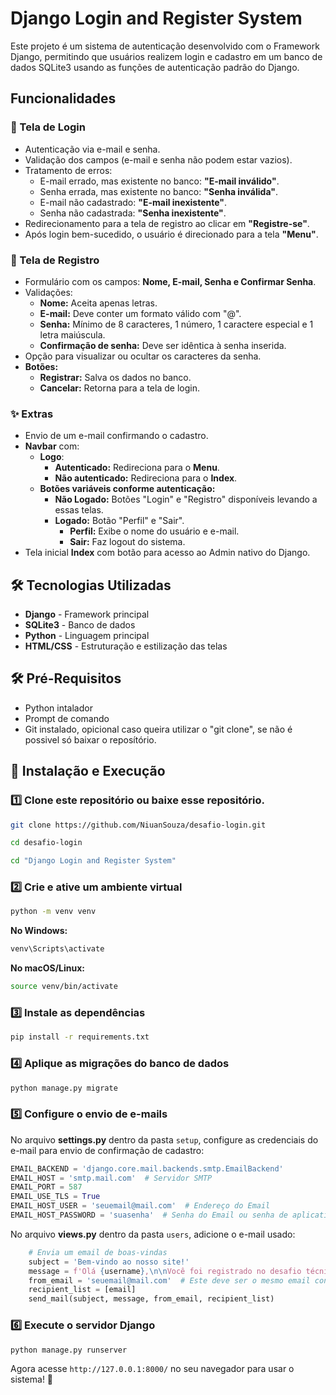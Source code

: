 # Django Login and Register System

Este projeto é um sistema de autenticação desenvolvido com o Framework Django, permitindo que usuários realizem login e cadastro em um banco de dados SQLite3 usando as funções de autenticação padrão do Django.

## Funcionalidades

### 📌 Tela de Login
- Autenticação via e-mail e senha.
- Validação dos campos (e-mail e senha não podem estar vazios).
- Tratamento de erros:
  - E-mail errado, mas existente no banco: **"E-mail inválido"**.
  - Senha errada, mas existente no banco: **"Senha inválida"**.
  - E-mail não cadastrado: **"E-mail inexistente"**.
  - Senha não cadastrada: **"Senha inexistente"**.
- Redirecionamento para a tela de registro ao clicar em **"Registre-se"**.
- Após login bem-sucedido, o usuário é direcionado para a tela **"Menu"**.

### 📌 Tela de Registro
- Formulário com os campos: **Nome, E-mail, Senha e Confirmar Senha**.
- Validações:
  - **Nome:** Aceita apenas letras.
  - **E-mail:** Deve conter um formato válido com "@".
  - **Senha:** Mínimo de 8 caracteres, 1 número, 1 caractere especial e 1 letra maiúscula.
  - **Confirmação de senha:** Deve ser idêntica à senha inserida.
- Opção para visualizar ou ocultar os caracteres da senha.
- **Botões:**
  - **Registrar:** Salva os dados no banco.
  - **Cancelar:** Retorna para a tela de login.

### ✨ Extras
- Envio de um e-mail confirmando o cadastro.
- **Navbar** com:
  - **Logo**:
    - **Autenticado:** Redireciona para o **Menu**.
    - **Não autenticado:** Redireciona para o **Index**.
  - **Botões variáveis conforme autenticação:**
    - **Não Logado:** Botões "Login" e "Registro" disponíveis levando a essas telas.
    - **Logado:** Botão "Perfil" e "Sair".
      - **Perfil:** Exibe o nome do usuário e e-mail.
      - **Sair:** Faz logout do sistema.
- Tela inicial **Index** com botão para acesso ao Admin nativo do Django.

## 🛠 Tecnologias Utilizadas
- **Django** - Framework principal
- **SQLite3** - Banco de dados
- **Python** - Linguagem principal
- **HTML/CSS** - Estruturação e estilização das telas

## 🛠 Pré-Requisitos
- Python intalador
- Prompt de comando
- Git instalado, opicional caso queira utilizar o "git clone", se não é possivel só baixar o reposítório.

## 🚀 Instalação e Execução

### 1️⃣ Clone este repositório ou baixe esse repositório.
```sh
git clone https://github.com/NiuanSouza/desafio-login.git

cd desafio-login

cd "Django Login and Register System"
```

### 2️⃣ Crie e ative um ambiente virtual
```sh
python -m venv venv
```
**No Windows:**
```sh
venv\Scripts\activate
```
**No macOS/Linux:**
```sh
source venv/bin/activate
```

### 3️⃣ Instale as dependências
```sh
pip install -r requirements.txt
```

### 4️⃣ Aplique as migrações do banco de dados
```sh
python manage.py migrate
```

### 5️⃣ Configure o envio de e-mails
No arquivo **settings.py** dentro da pasta `setup`, configure as credenciais do e-mail para envio de confirmação de cadastro:

```python
EMAIL_BACKEND = 'django.core.mail.backends.smtp.EmailBackend'
EMAIL_HOST = 'smtp.mail.com'  # Servidor SMTP
EMAIL_PORT = 587
EMAIL_USE_TLS = True
EMAIL_HOST_USER = 'seuemail@mail.com'  # Endereço do Email
EMAIL_HOST_PASSWORD = 'suasenha'  # Senha do Email ou senha de aplicativo
```

No arquivo **views.py** dentro da pasta `users`, adicione o e-mail usado:

```python
    # Envia um email de boas-vindas
    subject = 'Bem-vindo ao nosso site!'
    message = f'Olá {username},\n\nVocê foi registrado no desafio técnico da Fidelity!!'
    from_email = 'seuemail@mail.com'  # Este deve ser o mesmo email configurado no settings.py
    recipient_list = [email]
    send_mail(subject, message, from_email, recipient_list)
```

### 6️⃣ Execute o servidor Django
```sh
python manage.py runserver
```

Agora acesse `http://127.0.0.1:8000/` no seu navegador para usar o sistema! 🚀


